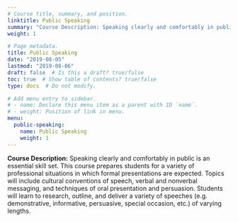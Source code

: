 ```yaml
---
# Course title, summary, and position.
linktitle: Public Speaking
summary: "Course Description: Speaking clearly and comfortably in public is an essential skill set. This course prepares students for a variety of professional situations in which formal presentations are expected. Topics will include cultural conventions of speech, verbal and nonverbal messaging, and techniques of oral presentation and persuasion. Students will learn to research, outline, and deliver a variety of speeches (e.g. demonstrative, informative, persuasive, special occasion, etc.) of varying lengths."
weight: 1

# Page metadata.
title: Public Speaking
date: "2019-08-05"
lastmod: "2019-08-06"
draft: false  # Is this a draft? true/false
toc: true  # Show table of contents? true/false
type: docs  # Do not modify.

# Add menu entry to sidebar.
# - name: Declare this menu item as a parent with ID `name`.
# - weight: Position of link in menu.
menu:
  public-speaking:
    name: Public Speaking
    weight: 1
---
```


<!-- course description -->

**Course Description:** Speaking clearly and comfortably in public is an essential skill set. This course prepares students for a variety of professional situations in which formal presentations are expected. Topics will include cultural conventions of speech, verbal and nonverbal messaging, and techniques of oral presentation and persuasion. Students will learn to research, outline, and deliver a variety of speeches (e.g. demonstrative, informative, persuasive, special occasion, etc.) of varying lengths.

<!--

## Resources

   * [Citations in Presentation Aids][]
   * [Oral Citations in Presentations][]
 * [Consent to Use Student Work][]

-->
